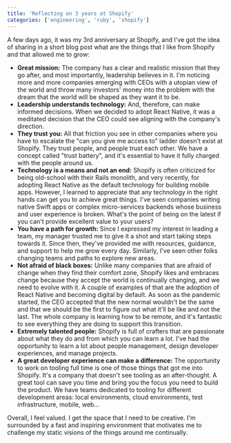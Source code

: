 ```yaml
---
title: 'Reflecting on 3 years at Shopify'
categories: ['engineering', 'ruby', 'shopify']
---
```


A few days ago,
it was my 3rd anniversary at Shopify,
and I've got the idea of sharing in a short blog post what are the things that I like from Shopify and that allowed me to grow:

- **Great mission:** The company has a clear and realistic mission that they go after, and most importantly, leadership believes in it. I'm noticing more and more companies emerging with CEOs with a utopian view of the world and throw many investors' money into the problem with the dream that the world will be shaped as they want it to be.
- **Leadership understands technology:** And, therefore, can make informed decisions. When we decided to adopt React Native, it was a meditated decision that the CEO could see aligning with the company's direction.
- **They trust you:** All that friction you see in other companies where you have to escalate the "can you give me access to" ladder doesn't exist at Shopify. They trust people, and people trust each other. We have a concept called "trust battery", and it's essential to have it fully charged with the people around us.
- **Technology is a means and not an end:** Shopify is often criticized for being old-school with their Rails monolith, and very recently, for adopting React Native as the default technology for building mobile apps. However, I learned to appreciate that any technology in the right hands can get you to achieve great things. I've seen companies writing native Swift apps or complex micro-services backends whose business and user experience is broken. What's the point of being on the latest if you can't provide excellent value to your users?
- **You have a path for growth:** Since I expressed my interest in leading a team, my manager trusted me to give it a shot and start taking steps towards it. Since then, they've provided me with resources, guidance, and support to help me grow every day. Similarly, I've seen other folks changing teams and paths to explore new areas.
- **Not afraid of black boxes:** Unlike many companies that are afraid of change when they find their comfort zone, Shopify likes and embraces change because they accept the world is continually changing, and we need to evolve with it. A couple of examples of that are the adoption of React Native and becoming digital by default. As soon as the pandemic started, the CEO accepted that the new normal wouldn't be the same and that we should be the first to figure out what it'll be like and not the last. The whole company is learning how to be remote, and it's fantastic to see everything they are doing to support this transition.
- **Extremely talented people:** Shopify is full of crafters that are passionate about what they do and from which you can learn a lot. I've had the opportunity to learn a lot about people management, design developer experiences, and manage projects.
- **A great developer experience can make a difference:** The opportunity to work on tooling full time is one of those things that got me into Shopify. It's a company that doesn't see tooling as an after-thought. A great tool can save you time and bring you the focus you need to build the product. We have teams dedicated to tooling for different development areas: local environments, cloud environments, test infrastructure, mobile, web...

Overall, I feel valued. I get the space that I need to be creative. I'm surrounded by a fast and inspiring environment that motivates me to challenge my static visions of the things around me continually.
